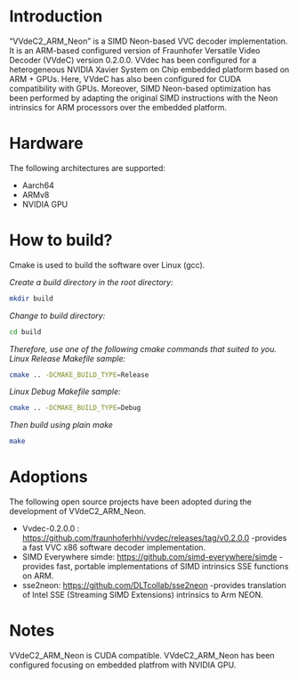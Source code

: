 # Introduction
“VVdeC2_ARM_Neon” is a SIMD Neon-based VVC decoder implementation. It is an ARM-based configured version of Fraunhofer Versatile Video Decoder (VVdeC) version 0.2.0.0. VVdec has been configured for a heterogeneous NVIDIA Xavier System on Chip embedded platform based on ARM + GPUs. Here, VVdeC has also been configured for CUDA compatibility with GPUs. Moreover, SIMD Neon-based optimization has been performed by adapting the original SIMD instructions with the Neon intrinsics for ARM processors over the embedded platform.
 
# Hardware
The following architectures are supported:
- Aarch64
- ARMv8
- NVIDIA GPU

# How to build?
Cmake is used to build the software over Linux (gcc). 

_Create a build directory in the root directory:_
```sh
mkdir build
```
_Change to build directory:_

```sh
cd build
```

_Therefore, use one of the following cmake commands that suited to you. 
Linux Release Makefile sample:_

```sh
cmake .. -DCMAKE_BUILD_TYPE=Release
```

_Linux Debug Makefile sample:_

```sh
cmake .. -DCMAKE_BUILD_TYPE=Debug
```

 
_Then build using plain make_
```sh
make
```

# Adoptions
The following open source projects have been adopted during the development of VVdeC2_ARM_Neon. 

- Vvdec-0.2.0.0 : https://github.com/fraunhoferhhi/vvdec/releases/tag/v0.2.0.0 -provides a fast VVC x86 software decoder implementation.
- SIMD Everywhere simde: https://github.com/simd-everywhere/simde -provides fast, portable implementations of SIMD intrinsics SSE functions on ARM.
- sse2neon: https://github.com/DLTcollab/sse2neon -provides translation of Intel SSE (Streaming SIMD Extensions) intrinsics to Arm NEON.

# Notes
VVdeC2_ARM_Neon is CUDA compatible. VVdeC2_ARM_Neon has been configured focusing on embedded platfrom with NVIDIA GPU. 
